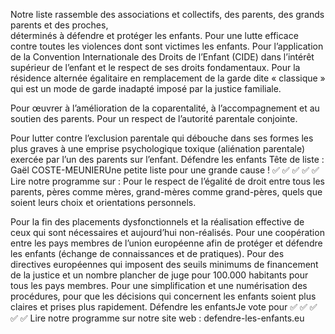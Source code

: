 Notre liste rassemble des associations et collectifs,
des parents, des grands parents et des proches,  
déterminés à défendre et protéger les enfants.
Pour une lutte efficace contre toutes les violences dont
sont victimes les enfants.
Pour l’application de la Convention Internationale des
Droits de l’Enfant (CIDE) dans l’intérêt supérieur de
l’enfant et le respect de ses droits fondamentaux.
Pour la résidence alternée égalitaire en remplacement
de la garde dite « classique » qui est un mode de
garde inadapté imposé par la justice familiale.
 
Pour œuvrer à l’amélioration de la coparentalité, à
l’accompagnement et au soutien des parents.  Pour un
respect de l’autorité parentale conjointe.
 
Pour lutter contre l’exclusion parentale qui débouche
dans ses formes les plus graves à une emprise
psychologique toxique (aliénation parentale) exercée
par l’un des parents sur l’enfant.
Défendre les enfants
Tête de liste : Gaël COSTE-MEUNIERUne petite liste
pour une grande cause !
✅
✅
✅
✅
✅
Lire notre programme sur :
Pour le respect de l’égalité de droit entre tous les
parents, pères comme mères, grand-mères comme
grand-pères, quels que soient leurs choix et
orientations personnels.
 
Pour la fin des placements dysfonctionnels et la
réalisation effective de ceux qui sont nécessaires et
aujourd’hui non-réalisés.
Pour une coopération entre les pays membres de
l’union européenne afin de protéger et défendre les
enfants (échange de connaissances et de pratiques).
Pour des directives européennes qui imposent des
seuils minimums de financement de la justice et un
nombre plancher de juge pour 100.000 habitants pour
tous les pays membres.
Pour une simplification et une numérisation des
procédures, pour que les décisions qui concernent les
enfants soient plus claires et prises plus rapidement.
Défendre les enfantsJe vote pour
✅
✅
✅
✅
✅
Lire notre programme sur notre site web :
 defendre-les-enfants.eu
